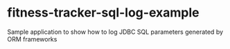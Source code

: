 # fitness-tracker-sql-log-example
Sample application to show how to log JDBC SQL parameters generated by ORM frameworks
